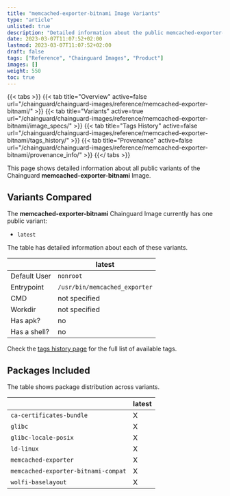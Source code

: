 ```yaml
---
title: "memcached-exporter-bitnami Image Variants"
type: "article"
unlisted: true
description: "Detailed information about the public memcached-exporter-bitnami Chainguard Image variants"
date: 2023-03-07T11:07:52+02:00
lastmod: 2023-03-07T11:07:52+02:00
draft: false
tags: ["Reference", "Chainguard Images", "Product"]
images: []
weight: 550
toc: true
---
```


{{< tabs >}}
{{< tab title="Overview" active=false url="/chainguard/chainguard-images/reference/memcached-exporter-bitnami/" >}}
{{< tab title="Variants" active=true url="/chainguard/chainguard-images/reference/memcached-exporter-bitnami/image_specs/" >}}
{{< tab title="Tags History" active=false url="/chainguard/chainguard-images/reference/memcached-exporter-bitnami/tags_history/" >}}
{{< tab title="Provenance" active=false url="/chainguard/chainguard-images/reference/memcached-exporter-bitnami/provenance_info/" >}}
{{</ tabs >}}

This page shows detailed information about all public variants of the Chainguard **memcached-exporter-bitnami** Image.

## Variants Compared
The **memcached-exporter-bitnami** Chainguard Image currently has one public variant: 

- `latest`

The table has detailed information about each of these variants.

|              | latest                        |
|--------------|-------------------------------|
| Default User | `nonroot`                     |
| Entrypoint   | `/usr/bin/memcached_exporter` |
| CMD          | not specified                 |
| Workdir      | not specified                 |
| Has apk?     | no                            |
| Has a shell? | no                            |

Check the [tags history page](/chainguard/chainguard-images/reference/memcached-exporter-bitnami/tags_history/) for the full list of available tags.

## Packages Included
The table shows package distribution across variants.

|                                     | latest |
|-------------------------------------|--------|
| `ca-certificates-bundle`            | X      |
| `glibc`                             | X      |
| `glibc-locale-posix`                | X      |
| `ld-linux`                          | X      |
| `memcached-exporter`                | X      |
| `memcached-exporter-bitnami-compat` | X      |
| `wolfi-baselayout`                  | X      |

